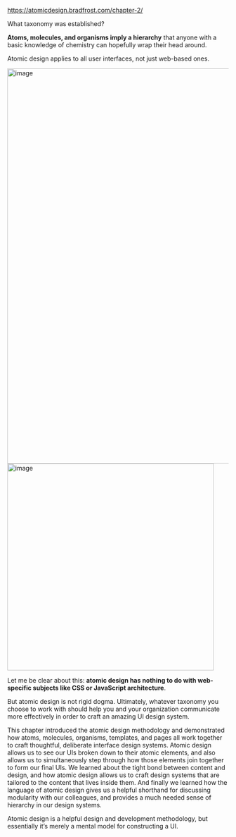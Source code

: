 https://atomicdesign.bradfrost.com/chapter-2/

What taxonomy was established?

<b>Atoms, molecules, and organisms imply a hierarchy</b> that anyone with a basic knowledge of chemistry can hopefully wrap their head around.

Atomic design applies to all user interfaces, not just web-based ones.

<img width="897" alt="image" src="https://user-images.githubusercontent.com/61100293/214607550-7f9a99c2-2c2e-411f-927b-4e38b1b3ad86.png">

<img width="470" alt="image" src="https://user-images.githubusercontent.com/61100293/214608798-c2989120-9716-4c9c-845c-522768aafb51.png">

Let me be clear about this: <b>atomic design has nothing to do with web-specific subjects like CSS or JavaScript architecture</b>. 

But atomic design is not rigid dogma. Ultimately, whatever taxonomy you choose to work with should help you and your organization communicate more effectively in order to craft an amazing UI design system.

This chapter introduced the atomic design methodology and demonstrated how atoms, molecules, organisms, templates, and pages all work together to craft thoughtful, deliberate interface design systems. Atomic design allows us to see our UIs broken down to their atomic elements, and also allows us to simultaneously step through how those elements join together to form our final UIs. We learned about the tight bond between content and design, and how atomic design allows us to craft design systems that are tailored to the content that lives inside them. And finally we learned how the language of atomic design gives us a helpful shorthand for discussing modularity with our colleagues, and provides a much needed sense of hierarchy in our design systems.

Atomic design is a helpful design and development methodology, but essentially it’s merely a mental model for constructing a UI.
